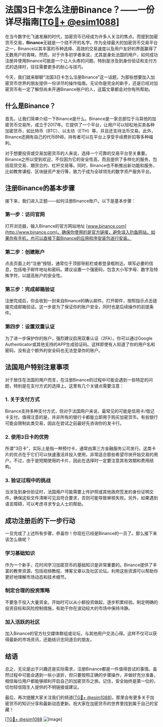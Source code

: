 # 法国3日卡怎么注册Binance？——一份详尽指南[[TG💪+ @esim1088](https://t.me/s/esim1088)]

在当今数字化飞速发展的时代，加密货币已经成为许多人关注的焦点。而提到加密货币交易，**Binance**无疑是一个绕不开的名字。作为全球最大的加密货币交易平台之一，Binance以其丰富的币种选择、高效的交易速度以及用户友好的界面赢得了无数用户的青睐。然而，对于许多初学者来说，尤其是身处法国的用户，如何成功注册并使用Binance可能是一个让人头疼的问题。特别是涉及到身份验证和支付方式的选择时，往往需要更多的耐心与技巧。

今天，我们就来聊聊“法国3日卡怎么注册Binance”这一话题，为那些想要加入加密货币世界的朋友提供一份详尽的操作指南。无论你是完全的新手，还是已经对加密货币有一定了解但尚未开通Binance账户的人，这篇文章都会对你有所帮助。

## 什么是Binance？

首先，让我们简单介绍一下Binance是什么。Binance是一家总部位于马耳他的加密货币交易所，成立于2017年。它提供了一个平台，让用户可以轻松地买卖各种加密货币，如比特币（BTC）、以太坊（ETH）等，并且还支持法币交易。此外，Binance还拥有自己的代币BNB，持有者可以在平台上享受手续费折扣等多种福利。

对于想要投资或交易加密货币的人来说，选择一个可靠的交易平台至关重要。Binance之所以受到欢迎，不仅因为它的安全性高，而且提供了多样化的服务，包括现货交易、期货合约、杠杆交易等。同时，Binance也不断推出新功能和服务，比如教育课程、区块链资产发行等，致力于成为全球领先的数字资产服务平台。

## 注册Binance的基本步骤

接下来，我们进入正题——如何注册Binance账户。以下是基本步骤：

### 第一步：访问官网
打开浏览器，输入Binance的官方网站地址 [www.binance.com](http://www.binance.com)。确保你使用的是官方链接，避免误入钓鱼网站。如果你有手机，也可以直接下载Binance的应用程序安装包进行安装。

### 第二步：创建账户
点击页面上的“注册”按钮，通常位于顶部导航栏或者登录框附近。填写必要的信息，包括电子邮件地址和密码。建议设置一个强密码，包含大小写字母、数字及特殊字符，以提高账户的安全性。

### 第三步：完成邮箱验证
注册完成后，你会收到一封来自Binance的确认邮件。打开邮件，按照指示点击链接完成邮箱验证。这一步是为了保证你的账户安全，同时也是后续操作的前提条件。

### 第四步：设置双重认证
为了进一步保护你的账户，强烈建议启用双重认证（2FA）。你可以通过Google Authenticator或其他支持的APP生成验证码。这样即使有人知道了你的用户名和密码，没有这个额外的安全码也无法登录你的账户。

## 法国用户特别注意事项

对于居住在法国的用户而言，在注册Binance的过程中可能会遇到一些特定的问题，特别是在支付方式的选择上。这里有几个关键点需要注意：

### 1. 关于支付方式
Binance支持多种支付方式，但对于法国用户来说，最常见的可能是信用卡/借记卡支付。值得注意的是，并非所有的银行卡都能立即用于购买加密货币。有些银行可能会限制此类交易，因此在尝试之前最好先咨询你的发卡行。

### 2. 使用3日卡的优势
所谓“3日卡”，实际上是指一种预付卡，通常由第三方金融服务公司发行。这类卡片的优点在于它们可以快速激活并投入使用，非常适合那些希望尽快开始交易的用户。不过，由于是短期使用的卡片，因此在选择时一定要注意其有效期和费用结构。

### 3. 验证过程中的挑战
当涉及到身份验证时，法国用户可能需要上传护照或其他政府签发的身份证明文件。确保这些文件清晰可见且符合要求，否则可能导致审核失败。另外，如果遇到语言障碍，可以考虑寻求专业人士的帮助。

## 成功注册后的下一步行动

一旦完成了上述所有步骤，恭喜你！你现在已经是Binance的一员了。那么接下来该怎么做呢？

### 学习基础知识
作为一个新手，花时间学习加密货币的基础知识是非常重要的。Binance提供了丰富的教育资源，包括视频教程、博客文章以及社区论坛。利用这些资源可以帮助你更好地理解市场动态和技术细节。

### 制定合理的投资策略
不要急于投入大量资金。开始时可以从小额投资做起，逐步积累经验。制定明确的投资目标和风险控制措施，有助于你在波动较大的市场中保持冷静。

### 加入活跃的社区
加入Binance的官方社交媒体群组或论坛，与其他用户交流心得。这样不仅可以获得最新的市场资讯，还能结识志同道合的朋友。

## 结语

总之，无论是出于兴趣还是实际需求，注册Binance都是一件值得尝试的事情。虽然过程中可能会遇到一些小波折，但只要按照正确的步骤操作，并做好充分准备，相信每位用户都能够顺利开启自己的加密货币之旅。记住，安全始终是第一位的，切勿轻信陌生人提供的不明链接或建议。

最后，再次提醒大家关注我们的频道[[TG💪+ @esim1088](https://t.me/s/esim1088)]，那里会有更多关于加密货币的知识分享和最新动态更新。祝大家在加密货币的世界里找到属于自己的宝藏！

[[TG💪+ @esim1088](https://t.me/s/esim1088) ![Image](https://i.postimg.cc/4NQfJmqS/Snipaste-2025-05-13-00-14-12.png)]